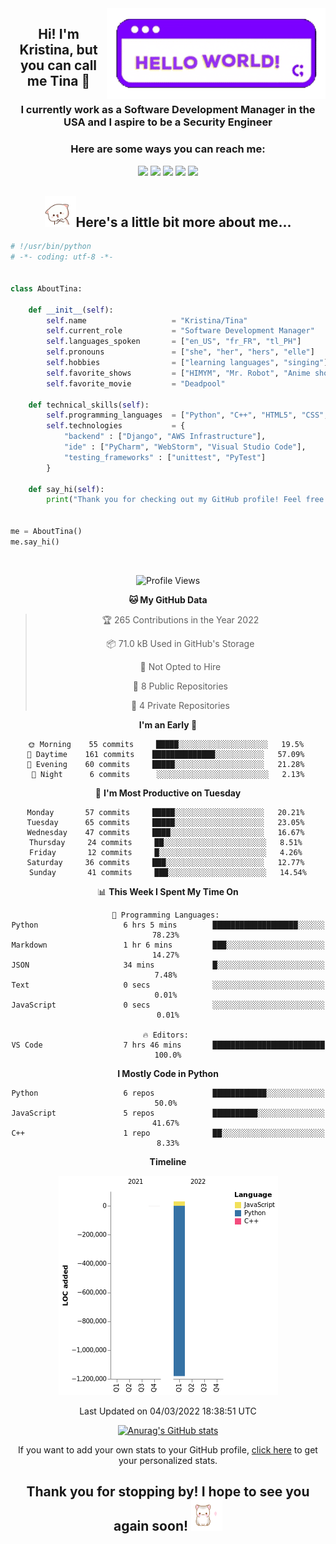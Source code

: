 <img align='right' src='Hello-World.gif' width="350">

<center>

## Hi! I'm Kristina, but you can call me Tina &#128150;
### I currently work as a Software Development Manager in the USA and I aspire to be a Security Engineer<br>

### Here are some ways you can reach me:

[![](https://img.shields.io/badge/LinkedIn-kristinamarielagasca-yellow)](https://www.linkedin.com/in/kristinamarielag/)
[![](https://img.shields.io/badge/Gmail-kristinalagasca@gmail.com-blueviolet)](mailto:kristinalagasca@gmail.com)
[![](https://img.shields.io/badge/Twitter-tinyxtina__-purple)](https://twitter.com/tinyxtina_)
[![](https://img.shields.io/badge/Instagram-imkristina__-pink)](https://www.instagram.com/imkristina_/)
[![](https://img.shields.io/badge/Portfolio-kristinamarie.me-red)](https://www.kristinamarie.me/)

## <img src='peachcat-cute.gif' width='50'>Here's a little bit more about me...</center>

```python
# !/usr/bin/python
# -*- coding: utf-8 -*-


class AboutTina:

    def __init__(self):
        self.name                   = "Kristina/Tina"
        self.current_role           = "Software Development Manager"
        self.languages_spoken       = ["en_US", "fr_FR", "tl_PH"]
        self.pronouns               = ["she", "her", "hers", "elle"]
        self.hobbies                = ["learning languages", "singing"]
        self.favorite_shows         = ["HIMYM", "Mr. Robot", "Anime shows", "The Office"]
        self.favorite_movie         = "Deadpool"
    
    def technical_skills(self):
        self.programming_languages  = ["Python", "C++", "HTML5", "CSS", "JavaScript"]
        self.technologies           = {
            "backend" : ["Django", "AWS Infrastructure"],
            "ide" : ["PyCharm", "WebStorm", "Visual Studio Code"],
            "testing_frameworks" : ["unittest", "PyTest"]
        }

    def say_hi(self):
        print("Thank you for checking out my GitHub profile! Feel free to reach out!")


me = AboutTina()
me.say_hi()
```
<br>
<center>

<!--START_SECTION:waka-->
![Profile Views](http://img.shields.io/badge/Profile%20Views-32-blue)

**🐱 My GitHub Data** 

> 🏆 265 Contributions in the Year 2022
 > 
> 📦 71.0 kB Used in GitHub's Storage 
 > 
> 🚫 Not Opted to Hire
 > 
> 📜 8 Public Repositories 
 > 
> 🔑 4 Private Repositories  
 > 
**I'm an Early 🐤** 

```text
🌞 Morning    55 commits     █████░░░░░░░░░░░░░░░░░░░░   19.5% 
🌆 Daytime    161 commits    ██████████████░░░░░░░░░░░   57.09% 
🌃 Evening    60 commits     █████░░░░░░░░░░░░░░░░░░░░   21.28% 
🌙 Night      6 commits      ░░░░░░░░░░░░░░░░░░░░░░░░░   2.13%

```
📅 **I'm Most Productive on Tuesday** 

```text
Monday       57 commits     █████░░░░░░░░░░░░░░░░░░░░   20.21% 
Tuesday      65 commits     █████░░░░░░░░░░░░░░░░░░░░   23.05% 
Wednesday    47 commits     ████░░░░░░░░░░░░░░░░░░░░░   16.67% 
Thursday     24 commits     ██░░░░░░░░░░░░░░░░░░░░░░░   8.51% 
Friday       12 commits     █░░░░░░░░░░░░░░░░░░░░░░░░   4.26% 
Saturday     36 commits     ███░░░░░░░░░░░░░░░░░░░░░░   12.77% 
Sunday       41 commits     ███░░░░░░░░░░░░░░░░░░░░░░   14.54%

```


📊 **This Week I Spent My Time On** 

```text
💬 Programming Languages: 
Python                   6 hrs 5 mins        ███████████████████░░░░░░   78.23% 
Markdown                 1 hr 6 mins         ███░░░░░░░░░░░░░░░░░░░░░░   14.27% 
JSON                     34 mins             █░░░░░░░░░░░░░░░░░░░░░░░░   7.48% 
Text                     0 secs              ░░░░░░░░░░░░░░░░░░░░░░░░░   0.01% 
JavaScript               0 secs              ░░░░░░░░░░░░░░░░░░░░░░░░░   0.01%

🔥 Editors: 
VS Code                  7 hrs 46 mins       █████████████████████████   100.0%

```

**I Mostly Code in Python** 

```text
Python                   6 repos             ████████████░░░░░░░░░░░░░   50.0% 
JavaScript               5 repos             ██████████░░░░░░░░░░░░░░░   41.67% 
C++                      1 repo              ██░░░░░░░░░░░░░░░░░░░░░░░   8.33%

```


**Timeline**

![Chart not found](https://raw.githubusercontent.com/kristinalagasca/kristinalagasca/master/charts/bar_graph.png) 


 Last Updated on 04/03/2022 18:38:51 UTC
<!--END_SECTION:waka-->

[![Anurag's GitHub stats](https://github-readme-stats.vercel.app/api?username=kristinalagasca&theme=material-palenight)](https://github.com/anuraghazra/github-readme-stats)

If you want to add your own stats to your GitHub profile, [click here](https://github.com/anuraghazra/github-readme-stats#github-stats-card) to get your personalized stats.

## Thank you for stopping by! I hope to see you again soon! <img src="giphycat.gif" width='50'>

